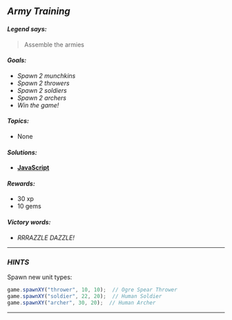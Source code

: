 ## _Army Training_

#### _Legend says:_
> Assemble the armies

#### _Goals:_
+ _Spawn 2 munchkins_
+ _Spawn 2 throwers_
+ _Spawn 2 soldiers_
+ _Spawn 2 archers_
+ _Win the game!_

#### _Topics:_
+ None

#### _Solutions:_
+ **[JavaScript](armyTraining.js)**

#### _Rewards:_
+ 30 xp
+ 10 gems

#### _Victory words:_
+ _RRRAZZLE DAZZLE!_

___

### _HINTS_

Spawn new unit types:

```javascript
game.spawnXY("thrower", 10, 10);  // Ogre Spear Thrower
game.spawnXY("soldier", 22, 20);  // Human Soldier
game.spawnXY("archer", 30, 20);  // Human Archer
```

___
